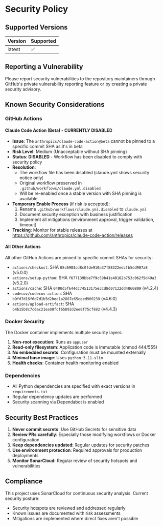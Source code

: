 # Security Policy

## Supported Versions

| Version | Supported          |
| ------- | ------------------ |
| latest  | :white_check_mark: |

## Reporting a Vulnerability

Please report security vulnerabilities to the repository maintainers through GitHub's private vulnerability reporting feature or by creating a private security advisory.

## Known Security Considerations

### GitHub Actions

#### Claude Code Action (Beta) - CURRENTLY DISABLED
- **Issue**: The `anthropics/claude-code-action@beta` cannot be pinned to a specific commit SHA as it's in beta
- **Risk Level**: Medium (Unacceptable without SHA pinning)
- **Status**: **DISABLED** - Workflow has been disabled to comply with security policy
- **Resolution**: 
  - The workflow file has been disabled (claude.yml shows security notice only)
  - Original workflow preserved in `.github/workflows/claude.yml.disabled`
  - Will be re-enabled once a stable version with SHA pinning is available
- **Temporary Enable Process** (if risk is accepted):
  1. Rename `.github/workflows/claude.yml.disabled` to `claude.yml`
  2. Document security exception with business justification
  3. Implement all mitigations (environment approval, trigger validation, timeout)
- **Tracking**: Monitor for stable releases at https://github.com/anthropics/claude-code-action/releases

#### All Other Actions
All other GitHub Actions are pinned to specific commit SHAs for security:
- `actions/checkout`: SHA `08c6903cd8c0fde910a37f88322edcfb5dd907a8` (v5.0.0)
- `actions/setup-python`: SHA `f677139bbe7f9c59b41e40162b753c062f5d49a3` (v5.2.0)
- `actions/cache`: SHA `0400d5f644dc74513175e3cd8d07132dd4860809` (v4.2.4)
- `codecov/codecov-action`: SHA `b9fd7d16f6d7d1b5d2bec1a2887e65ceed900238` (v4.6.0)
- `actions/upload-artifact`: SHA `b4b15b8c7c6ac21ea08fcf65892d2ee8f75cf882` (v4.4.3)

### Docker Security

The Docker container implements multiple security layers:
1. **Non-root execution**: Runs as `appuser`
2. **Read-only filesystem**: Application code is immutable (chmod 444/555)
3. **No embedded secrets**: Configuration must be mounted externally
4. **Minimal base image**: Uses `python:3.11-slim`
5. **Health checks**: Container health monitoring enabled

### Dependencies

- All Python dependencies are specified with exact versions in `requirements.txt`
- Regular dependency updates are performed
- Security scanning via Dependabot is enabled

## Security Best Practices

1. **Never commit secrets**: Use GitHub Secrets for sensitive data
2. **Review PRs carefully**: Especially those modifying workflows or Docker configuration
3. **Keep dependencies updated**: Regular updates for security patches
4. **Use environment protection**: Required approvals for production deployments
5. **Monitor SonarCloud**: Regular review of security hotspots and vulnerabilities

## Compliance

This project uses SonarCloud for continuous security analysis. Current security posture:
- Security hotspots are reviewed and addressed regularly
- Known issues are documented with risk assessments
- Mitigations are implemented where direct fixes aren't possible